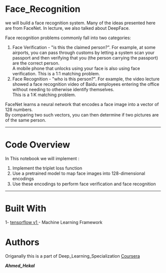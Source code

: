 # Face_Recognition

we will build a face recognition system. Many of the ideas presented here are from FaceNet. In lecture, we also talked about DeepFace. <br />

Face recognition problems commonly fall into two categories:<br/>

1. Face Verification - "is this the claimed person?". For example, at some airports, you can pass through customs by letting a system scan your passport and then verifying that you (the person carrying the passport) are the correct person. 
<br/>A mobile phone that unlocks using your face is also using face verification. This is a 1:1 matching problem.<br/>
2. Face Recognition - "who is this person?". For example, the video lecture showed a face recognition video of Baidu employees entering the office without needing to otherwise identify themselves.<br/>
This is a 1:K matching problem.<br/>

FaceNet learns a neural network that encodes a face image into a vector of 128 numbers.<br/>
By comparing two such vectors, you can then determine if two pictures are of the same person.

------------------------------------------------------------------------------------------------
# Code Overview 
In This notebook we will implement :<br/>
1. Implement the triplet loss function
2. Use a pretrained model to map face images into 128-dimensional encodings
3. Use these encodings to perform face verification and face recognition
   
 -------------------------------------------------------------------------
# Built With

1- [tensorflow v1 ](https://www.tensorflow.org/) - Machine Learning Framework<br />


# Authors

Origanally this is a part of Deep_Learning_Specialization [Coursera](https://www.coursera.org/)

***Ahmed_Hekal***
